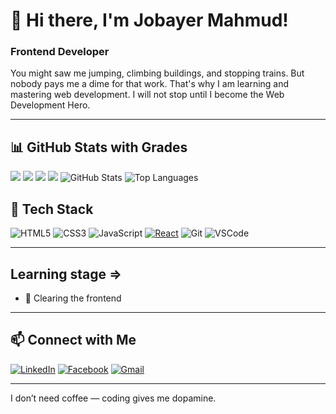 # 👋 Hi there, I'm Jobayer Mahmud!

###  Frontend Developer 

You might saw me jumping, climbing buildings, and stopping trains. But nobody pays me a dime for that work. That's why I am learning and mastering web development. I will not stop until I become the Web Development Hero.

---

## 📊 GitHub Stats with Grades

![](http://github-profile-summary-cards.vercel.app/api/cards/stats?username=jobayerm10&theme=radical)
![](http://github-profile-summary-cards.vercel.app/api/cards/most-commit-language?username=jobayerm10&theme=radical)
![](http://github-profile-summary-cards.vercel.app/api/cards/repos-per-language?username=jobayerm10&theme=radical)
![](http://github-profile-summary-cards.vercel.app/api/cards/productive-time?username=jobayerm10&theme=radical&utcOffset=6)
![GitHub Stats](https://github-readme-stats.vercel.app/api?username=jobayerm10&show_icons=true&theme=radical)
![Top Languages](https://github-readme-stats.vercel.app/api/top-langs/?username=jobayerm10&layout=compact&theme=radical)



## 🚀 Tech Stack

![HTML5](https://img.shields.io/badge/HTML5-E34F26?style=for-the-badge&logo=html5&logoColor=white)
![CSS3](https://img.shields.io/badge/CSS3-1572B6?style=for-the-badge&logo=css3&logoColor=white)
![JavaScript](https://img.shields.io/badge/JavaScript-F7DF1E?style=for-the-badge&logo=javascript&logoColor=black)
[![React](https://img.shields.io/badge/React-61DAFB?style=for-the-badge&logo=react&logoColor=black)](https://reactjs.org/)
![Git](https://img.shields.io/badge/Git-F05032?style=for-the-badge&logo=git&logoColor=white)
![VSCode](https://img.shields.io/badge/VS%20Code-007ACC?style=for-the-badge&logo=visual-studio-code&logoColor=white)



---



##  Learning stage =>
- 🔸 Clearing the frontend



---

## 📫 Connect with Me

[![LinkedIn](https://img.shields.io/badge/LinkedIn-blue?logo=linkedin&logoColor=white)](https://www.linkedin.com/in/jobayer-mahmud-06160532a/)
[![Facebook](https://img.shields.io/badge/Facebook-1877F2?logo=facebook&logoColor=white)](https://www.facebook.com/jobayermahmud76)
[![Gmail](https://img.shields.io/badge/Gmail-D14836?logo=gmail&logoColor=white)](mailto:jobayermahmud976@gmail.com)

---

I don’t need coffee — coding gives me dopamine.



